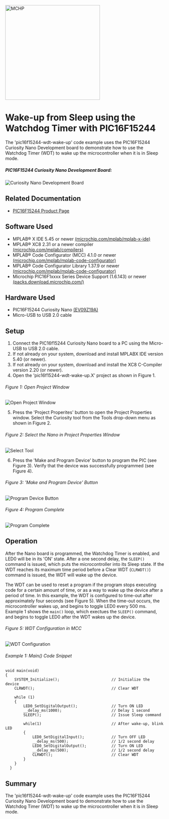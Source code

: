 <!-- Please do not change this html logo with link -->
<a href="https://www.microchip.com" rel="nofollow"><img src="images/microchip.png" alt="MCHP" width="300"/></a>

# Wake-up from Sleep using the Watchdog Timer with PIC16F15244

The 'pic16f15244-wdt-wake-up' code example uses the PIC16F15244 Curiosity Nano Development board to demonstrate how to use the Watchdog Timer (WDT) to wake up the microcontroller when it is in Sleep mode.

##### PIC16F15244 Curiosity Nano Development Board:
![Curiosity Nano Development Board](images/NanoHighlights.png)

## Related Documentation
- [PIC16F15244 Product Page](https://www.microchip.com/wwwproducts/en/PIC16F15244)

## Software Used
- MPLAB® X IDE 5.45 or newer [(microchip.com/mplab/mplab-x-ide)](http://www.microchip.com/mplab/mplab-x-ide)
- MPLAB® XC8 2.31 or a newer compiler [(microchip.com/mplab/compilers)](http://www.microchip.com/mplab/compilers)
- MPLAB® Code Configurator (MCC) 4.1.0 or newer [(microchip.com/mplab/mplab-code-configurator)](https://www.microchip.com/mplab/mplab-code-configurator)
- MPLAB® Code Configurator Library 1.37.9 or newer [(microchip.com/mplab/mplab-code-configurator)](https://www.microchip.com/mplab/mplab-code-configurator)
- Microchip PIC16F1xxxx Series Device Support (1.6.143) or newer [(packs.download.microchip.com/)](https://packs.download.microchip.com/)

## Hardware Used
- PIC16F15244 Curiosity Nano [(EV09Z19A)](https://www.microchip.com/Developmenttools/ProductDetails/EV09Z19A)
- Micro-USB to USB 2.0 cable

## Setup
1. Connect the PIC16f15244 Curiosity Nano board to a PC using the Micro-USB to USB 2.0 cable.
2. If not already on your system, download and install MPLABX IDE version 5.40 (or newer).
3. If not already on your system, download and install the XC8 C-Compiler version 2.20 (or newer).
4. Open the 'pic16f15244-wdt-wake-up.X' project as shown in Figure 1.

  ###### Figure 1: Open Project Window
  ![Open Project Window](images/OpenProject.png)

5. Press the 'Project Properites' button to open the Project Properties window. Select the Curiosity tool from the Tools drop-down menu as shown in Figure 2.

  ###### Figure 2: Select the Nano in Project Properties Window
  ![Select Tool](images/SelectTool.png)

6. Press the 'Make and Program Device' button to program the PIC (see Figure 3). Verify that the device was successfully programmed (see Figure 4).

  ###### Figure 3: 'Make and Program Device' Button
  ![Program Device Button](images/MakeAndProgramButton.png)

  ###### Figure 4: Program Complete
  ![Program Complete](images/ProgramSuccess.png)


## Operation
After the Nano board is programmed, the Watchdog Timer is enabled, and LED0 will be in its 'ON' state. After a one second delay, the `SLEEP()` command is issued, which puts the microcontroller into its Sleep state. If the WDT reaches its maximum time period before a Clear WDT (`CLRWDT()`) command is issued, the WDT will wake up the device.

The WDT can be used to reset a program if the program stops executing code for a certain amount of time, or as a way to wake up the device after a period of time. In this example, the WDT is configured to time-out after approximately four seconds (see Figure 5). When the time-out occurs, the microcontroller wakes up, and begins to toggle LED0 every 500 ms. Example 1 shows the `main()` loop, which exectues the `SLEEP()` command, and begins to toggle LED0 after the WDT wakes up the device.

  ###### Figure 5: WDT Configuration in MCC
  ![WDT Configuration](images/WDTConfig.png)


###### Example 1: Main() Code Snippet

    void main(void)
    {
        SYSTEM_Initialize();                       // Initialize the device
        CLRWDT();                                  // Clear WDT

        while (1)
        {
            LED0_SetDigitalOutput();               // Turn ON LED
            __delay_ms(1000);                      // Delay 1 second
            SLEEP();                               // Issue Sleep command

            while(1)                               // After wake-up, blink LED
            {
                LED0_SetDigitalInput();            // Turn OFF LED
                __delay_ms(500);                   // 1/2 second delay
                LED0_SetDigitalOutput();           // Turn ON LED
                __delay_ms(500);                   // 1/2 second delay
                CLRWDT();                          // Clear WDT
            }
        }
      }


## Summary
The 'pic16f15244-wdt-wake-up' code example uses the PIC16F15244 Curiosity Nano Development board to demonstrate how to use the Watchdog Timer (WDT) to wake up the microcontroller when it is in Sleep mode.
